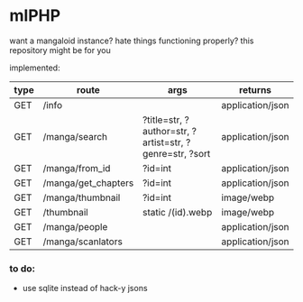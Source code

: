# mlPHP
want a mangaloid instance? hate things functioning properly? this repository might be for you

implemented:

| type | route | args | returns |
| -------------| ------------- | ------------- | ------------- |
| GET | /info  | | application/json  |
| GET | /manga/search  | ?title=str, ?author=str, ?artist=str, ?genre=str, ?sort | application/json  |
| GET | /manga/from_id  | ?id=int | application/json  |
| GET | /manga/get_chapters  | ?id=int | application/json  |
| GET | /manga/thumbnail  | ?id=int | image/webp  |
| GET | /thumbnail  | static /(id).webp | image/webp  |
| GET | /manga/people  |  | application/json  |
| GET | /manga/scanlators  | | application/json  |
### to do:
* use sqlite instead of hack-y jsons
